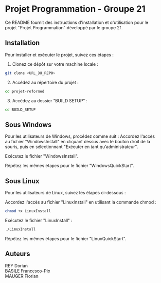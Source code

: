 # Projet Programmation - Groupe 21

Ce README fournit des instructions d'installation et d'utilisation pour le projet "Projet Programmation" développé par le groupe 21. 

## Installation

Pour installer et exécuter le projet, suivez ces étapes :

1. Clonez ce dépôt sur votre machine locale :

```bash
git clone <URL_DU_REPO>
```

2. Accédez au répertoire du projet :
```bash
cd projet-reformed
```

3. Accédez au dossier "BUILD SETUP" :
```bash
cd BUILD_SETUP
```

## Sous Windows
Pour les utilisateurs de Windows, procédez comme suit :
Accordez l'accès au fichier "WindowsInstall" en cliquant dessus avec le bouton droit de la souris, puis en sélectionnant "Exécuter en tant qu'administrateur".

Exécutez le fichier "WindowsInstall".

Répétez les mêmes étapes pour le fichier "WindowsQuickStart".

## Sous Linux
Pour les utilisateurs de Linux, suivez les étapes ci-dessous :

Accordez l'accès au fichier "LinuxInstall" en utilisant la commande chmod :
```bash
chmod +x LinuxInstall
```
Exécutez le fichier "LinuxInstall" :
```bash
./LinuxInstall
```
Répétez les mêmes étapes pour le fichier "LinuxQuickStart".


## Auteurs
REY Dorian <br>
BASILE Francesco-Pio <br>
MAUGER Florian <br>



